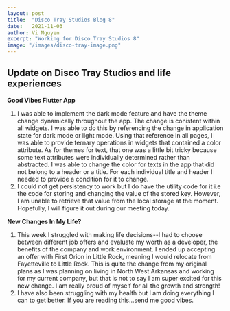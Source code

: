 ```yaml
---
layout: post
title:  "Disco Tray Studios Blog 8"
date:   2021-11-03
author: Vi Nguyen
excerpt: "Working for Disco Tray Studios 8"
image: "/images/disco-tray-image.png"
---
```

## Update on Disco Tray Studios and life experiences

**Good Vibes Flutter App**
  1. I was able to implement the dark mode feature and have the theme change dynamically throughout the app. The change is conistent within all widgets. I was able to do this by referencing the change in application state for dark mode or light mode. Using that reference in all pages, I was able to provide ternary operations in widgets that contained a color attribute. As for themes for text, that one was a little bit tricky because some text attributes were individually determined rather than abstracted. I was able to change the color for texts in the app that did not belong to a header or a title. For each individual title and header I needed to provide a condition for it to change.
  2. I could not get persistency to work but I do have the utility code for it i.e the code for storing and changing the value of the stored key. However, I am unable to retrieve that value from the local storage at the moment. Hopefully, I will figure it out during our meeting today. 

**New Changes In My Life?**
  1. This week I struggled with making life decisions--I had to choose between different job offers and evaluate my worth as a developer, the benefits of the company and work environment. I ended up accepting an offer with First Orion in Little Rock, meaning I would relocate from Fayetteville to Little Rock. This is quite the change from my original plans as I was planning on living in North West Arkansas and working for my current company, but that is not to say I am super excited for this new change. I am really proud of myself for all the growth and strength!
  2. I have also been struggling with my health but I am doing everything I can to get better. If you are reading this...send me good vibes.

